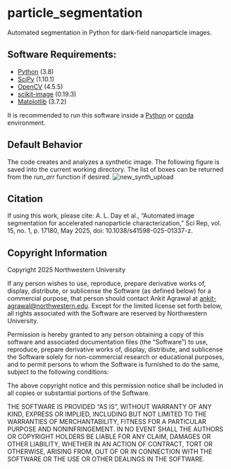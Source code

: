 # particle_segmentation
Automated segmentation in Python for dark-field nanoparticle images.

## Software Requirements:
  - [Python](https://www.python.org/) (3.8)
  - [SciPy](https://scipy.org/) (1.10.1)
  - [OpenCV](https://opencv.org/) (4.5.5)
  - [scikit-image](https://scikit-image.org/) (0.19.3)
  - [Matplotlib](https://matplotlib.org/) (3.7.2)

It is recommended to run this software inside a [Python](https://docs.python.org/3/library/venv.html) or [conda](https://conda.io/projects/conda/en/latest/user-guide/tasks/manage-environments.html#) environment.

## Default Behavior
The code creates and analyzes a synthetic image.  The following figure is saved into the current working directory. The list of boxes can be returned from the _run_arr_ function if desired.
![new_synth_upload](https://github.com/user-attachments/assets/402487b0-94a4-4c67-8218-cff9acf2cdf3)


## Citation
If using this work, please cite:
A. L. Day et al., “Automated image segmentation for accelerated nanoparticle characterization,” Sci Rep, vol. 15, no. 1, p. 17180, May 2025, doi: 10.1038/s41598-025-01337-z.

## Copyright Information
Copyright 2025 Northwestern University

If any person wishes to use, reproduce, prepare derivative works of, display, distribute, or sublicense the Software (as defined below) for a commercial purpose, that person should contact Ankit Agrawal at ankit-agrawal@northwestern.edu. Except for the limited license set forth below, all rights associated with the Software are reserved by Northwestern University.  

Permission is hereby granted to any person obtaining a copy of this software and associated documentation files (the “Software”) to use, reproduce, prepare derivative works of, display, distribute, and sublicense the Software solely for non-commercial research or educational purposes, and to permit persons to whom the Software is furnished to do the same, subject to the following conditions:

The above copyright notice and this permission notice shall be included in all copies or substantial portions of the Software.

THE SOFTWARE IS PROVIDED “AS IS”, WITHOUT WARRANTY OF ANY KIND, EXPRESS OR IMPLIED, INCLUDING BUT NOT LIMITED TO THE WARRANTIES OF MERCHANTABILITY, FITNESS FOR A PARTICULAR PURPOSE AND NONINFRINGEMENT. IN NO EVENT SHALL THE AUTHORS OR COPYRIGHT HOLDERS BE LIABLE FOR ANY CLAIM, DAMAGES OR OTHER LIABILITY, WHETHER IN AN ACTION OF CONTRACT, TORT OR OTHERWISE, ARISING FROM, OUT OF OR IN CONNECTION WITH THE SOFTWARE OR THE USE OR OTHER DEALINGS IN THE SOFTWARE.
